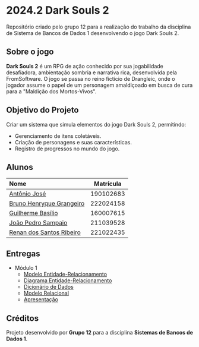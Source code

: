 # 2024.2 Dark Souls 2
Repositório criado pelo grupo 12 para a realização do trabalho da disciplina de Sistema de Bancos de Dados 1 desenvolvendo o jogo Dark Souls 2.
## Sobre o jogo
**Dark Souls 2** é um RPG de ação conhecido por sua jogabilidade desafiadora, ambientação sombria e narrativa rica, desenvolvida pela FromSoftware. O jogo se passa no reino fictício de Drangleic, onde o jogador assume o papel de um personagem amaldiçoado em busca de cura para a "Maldição dos Mortos-Vivos". 
## Objetivo do Projeto  
Criar um sistema que simula elementos do jogo Dark Souls 2, permitindo:  
- Gerenciamento de itens coletáveis.  
- Criação de personagens e suas características.  
- Registro de progressos no mundo do jogo.

## Alunos

| Nome                                                               | Matrícula |
| :----------------------------------------------------------------- | :-------: |
| [Antônio José](https://github.com/antonioleaojr)       | 190102683 |
| [Bruno Henryque Grangeiro](https://github.com/BGrangeiro) | 222024158 |
| [Guilherme Basílio](https://github.com/GuilhermeBES) | 160007615 |
| [João Pedro Sampaio](https://github.com/jopesmp)                 | 211039528 |
| [Renan dos Santos Ribeiro](https://github.com/rsribeiro1)                 | 221022435 |

## Entregas

- Módulo 1
  - [Modelo Entidade-Relacionamento](https://github.com/SBD1/2024.2-Dark-Souls2/blob/main/docs/entrega1/MER.md)
  - [Diagrama Entidade-Relacionamento](https://github.com/SBD1/2024.2-Dark-Souls2/blob/main/docs/entrega1/DER.md)
  - [Dicionário de Dados](https://github.com/SBD1/2024.2-Dark-Souls2/blob/main/docs/entrega1/DD.md)
  - [Modelo Relacional](https://github.com/SBD1/2024.2-Dark-Souls2/blob/main/docs/entrega1/MRel.md)
  - [Apresentação](https://www.youtube.com/watch?v=rSW3RDE5qOA)

## Créditos  
Projeto desenvolvido por **Grupo 12** para a disciplina **Sistemas de Bancos de Dados 1**.  

